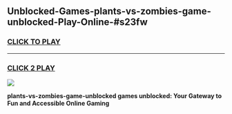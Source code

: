 
## Unblocked-Games-plants-vs-zombies-game-unblocked-Play-Online-#s23fw
<h3>
<a href="https://premium.freeplayer.one?title=plants-vs-zombies-game-unblocked&ref=27F">CLICK TO PLAY</a></h3>
<hr>

<h3>
<a href="https://premium.freeplayer.one?title=plants-vs-zombies-game-unblocked&ref=27F">CLICK 2 PLAY</a>
  
</h3>

<a href="https://premium.freeplayer.one?title=plants-vs-zombies-game-unblocked&ref=27F"><img src="https://clearcache.store/games.png"></a>


**plants-vs-zombies-game-unblocked games unblocked: Your Gateway to Fun and Accessible Online Gaming**
